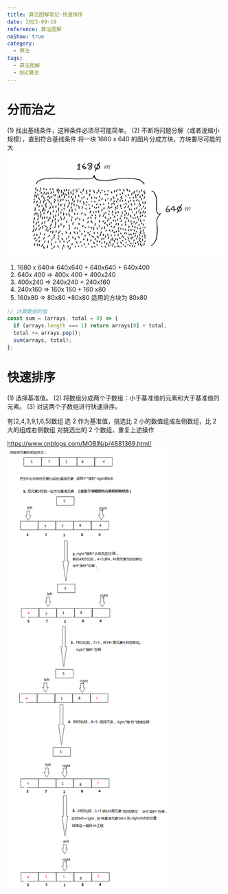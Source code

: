 ```yaml
---
title: 算法图解笔记-快速排序
date: 2022-09-19
reference: 算法图解
noShow: true
category:
  - 算法
tags:
  - 算法图解
  - D&C算法
---
```


# 分而治之

(1) 找出基线条件，这种条件必须尽可能简单。
(2) 不断将问题分解（或者说缩小规模），直到符合基线条件
将一块 1680 x 640 的图片分成方块，方块要尽可能的大
![](./images/1680123400919111551.png)

1. 1680 x 640=> 640x640 + 640x640 + 640x400
2. 640x 400 => 400x 400 + 400x240
3. 400x240 => 240x240 + 240x160
4. 240x160 => 160x 160 + 160 x80
5. 160x80 => 80x80 +80x80
   适用的方块为 80x80

```js
// 计算数组的值
const sum = (arrays, total = 0) => {
  if (arrays.length === 1) return arrays[0] + total;
  total += arrays.pop();
  sum(arrays, total);
};
```

# 快速排序

(1) 选择基准值。
(2) 将数组分成两个子数组：小于基准值的元素和大于基准值的元素。
(3) 对这两个子数组进行快速排序。

有[2,4,3,9,1,6,5]数组
选 2 作为基准值，挑选比 2 小的数值组成左侧数组，比 2 大的组成右侧数组
对挑选出的 2 个数组，重复上述操作

<a><https://www.cnblogs.com/MOBIN/p/4681369.html/></a>
![来源(https://www.cnblogs.com/MOBIN/p/4681369.html)](./images/1680123400919164026.png)
